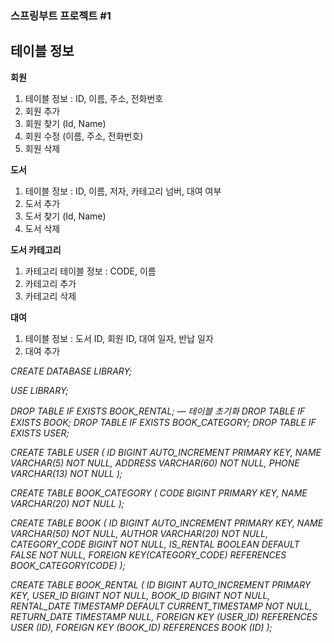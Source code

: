 ### 스프링부트 프로젝트 #1

## 테이블 정보

**회원**

1. 테이블 정보 : ID, 이름, 주소, 전화번호
2. 회원 추가
3. 회원 찾기 (Id, Name)
4. 회원 수정 (이름, 주소, 전화번호)
5. 회원 삭제

**도서**

1. 테이블 정보 : ID, 이름, 저자, 카테고리 넘버, 대여 여부
2. 도서 추가
3. 도서 찾기 (Id, Name)
4. 도서 삭제

**도서 카테고리**

1. 카테고리 테이블 정보 : CODE, 이름
2. 카테고리 추가
3. 카테고리 삭제

**대여**

1. 테이블 정보 : 도서 ID, 회원 ID, 대여 일자, 반납 일자
2. 대여 추가


*CREATE DATABASE LIBRARY;*

*USE	LIBRARY;*

*DROP TABLE IF EXISTS BOOK_RENTAL; — 테이블 초기화
DROP TABLE IF EXISTS BOOK;
DROP TABLE IF EXISTS BOOK_CATEGORY;
DROP TABLE IF EXISTS USER;*

*CREATE TABLE USER (
ID		BIGINT	AUTO_INCREMENT	PRIMARY KEY,
NAME	VARCHAR(5) NOT NULL,
ADDRESS	VARCHAR(60)	NOT	NULL,
PHONE	VARCHAR(13)	NOT	NULL
);*

*CREATE TABLE BOOK_CATEGORY (
CODE 	BIGINT PRIMARY KEY,
NAME	VARCHAR(20)	NOT	NULL
);*

*CREATE TABLE BOOK (
ID				BIGINT	AUTO_INCREMENT	PRIMARY	KEY,
NAME			VARCHAR(50)	NOT	NULL,
AUTHOR			VARCHAR(20)	NOT	NULL,
CATEGORY_CODE	BIGINT	NOT	NULL,
IS_RENTAL		BOOLEAN	DEFAULT	FALSE	NOT	NULL,
FOREIGN KEY(CATEGORY_CODE) REFERENCES BOOK_CATEGORY(CODE)
);*

*CREATE TABLE BOOK_RENTAL (
ID			BIGINT	AUTO_INCREMENT	PRIMARY	KEY,
USER_ID		BIGINT	NOT	NULL,
BOOK_ID		BIGINT	NOT	NULL,
RENTAL_DATE	TIMESTAMP	DEFAULT	CURRENT_TIMESTAMP	NOT	NULL,
RETURN_DATE	TIMESTAMP	NULL,
FOREIGN KEY	(USER_ID)	REFERENCES	USER (ID),
FOREIGN KEY	(BOOK_ID)	REFERENCES	BOOK (ID)
);*
